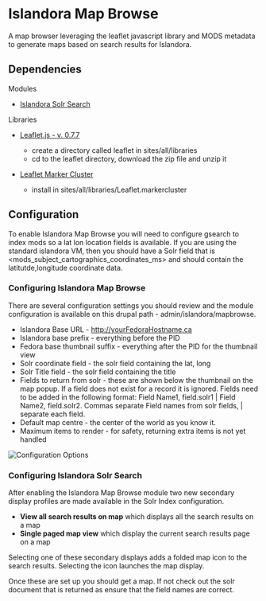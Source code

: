 # Islandora Map Browse

A map browser leveraging the leaflet javascript library and MODS metadata to generate maps based on search results for Islandora.

## Dependencies

Modules
* [Islandora Solr Search](http://github.com/islandora/islandora_solr_search)

Libraries
* [Leaflet.js - v. 0.7.7](http://leafletjs.com/download.html)
   * create a directory called leaflet in sites/all/libraries
   * cd to the leaflet directory, download the zip file and unzip it

* [Leaflet Marker Cluster](https://github.com/Leaflet/Leaflet.markercluster/tree/leaflet-0.7)
   * install in sites/all/libraries/Leaflet.markercluster

## Configuration

To enable Islandora Map Browse you will need to configure gsearch to index mods so a lat lon location fields is available.  If you are using the standard islandora VM, then you should have a Solr field that is <mods_subject_cartographics_coordinates_ms> and should contain the latitutde,longitude coordinate data.

### Configuring Islandora Map Browse

There are several configuration settings you should review and the module configuration is available on this drupal path - admin/islandora/mapbrowse.

* Islandora Base URL - http://yourFedoraHostname.ca
* Islandora base prefix - everything before the PID
* Fedora base thumbnail suffix - everything after the PID for the thumbnail view
* Solr coordinate field - the solr field containing the lat, long
* Solr Title field - the solr field containing the title
* Fields to return from solr - these are shown below the thumbnail on the map popup. If a field does not exist for a record it is ignored. Fields need to be added in the following format: Field Name1, field.solr1 | Field Name2, field.solr2. Commas separate Field names from solr fields, | separate each field.
* Default map centre - the center of the world as you know it.
* Maximum items to render - for safety, returning extra items is not yet handled  

![Configuration Options](https://raw.githubusercontent.com/jyobb/islandora_map_browse/master/islandora_map_browse_config.png "Configuration Options")


### Configuring Islandora Solr Search

After enabling the Islandora Map Browse module two new secondary display profiles are made available in the Solr Index configuration.

* **View all search results on map** which displays all the search results on a map
* **Single paged map view** which display the current search results page on a map

Selecting one of these secondary displays adds a folded map icon to the search results. Selecting the icon launches the map display.

Once these are set up you should get a map.  If not check out the solr document that is returned as ensure that the field names are correct.
